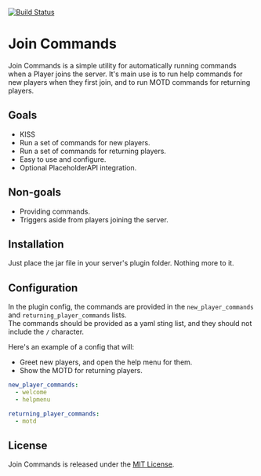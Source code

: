 [![Build Status](https://app.travis-ci.com/AlexiWolf/JoinCommands.svg?branch=main)](https://app.travis-ci.com/AlexiWolf/JoinCommands)

# Join Commands

Join Commands is a simple utility for automatically running commands when a Player joins the server.  It's main use is
to run help commands for new players when they first join, and to run MOTD commands for returning players.

## Goals

- KISS
- Run a set of commands for new players.
- Run a set of commands for returning players.
- Easy to use and configure.
- Optional PlaceholderAPI integration.

## Non-goals

- Providing commands.
- Triggers aside from players joining the server.

## Installation

Just place the jar file in your server's plugin folder.  Nothing more to it.

## Configuration

In the plugin config, the commands are provided in the `new_player_commands` and `returning_player_commands` lists.  
The commands should be provided as a yaml sting list, and they should not include the `/` character.

Here's an example of a config that will:

- Greet new players, and open the help menu for them.
- Show the MOTD for returning players.

```yaml
new_player_commands:
  - welcome
  - helpmenu

returning_player_commands:
  - motd
```

## License

Join Commands is released under the [MIT License](LICENSE).
